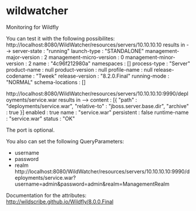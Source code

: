# wildwatcher
Monitoring for Wildfly

You can test it with the following possibilites:
http://localhost:8080/WildWatcher/resources/servers/10.10.10.10
results in -->
server-state : "running"
launch-type : "STANDALONE"
management-major-version : 2
management-micro-version : 0
management-minor-version : 2
name : "4c96f212980a"
namespaces : []
process-type : "Server"
product-name : null
product-version : null
profile-name : null
release-codename : "Tweek"
release-version : "8.2.0.Final"
running-mode : "NORMAL"
schema-locations : []

http://localhost:8080/WildWatcher/resources/servers/10.10.10.10:9990/deployments/service.war
results in -->
content : [{ "path" : "deployments/service.war", "relative-to" : "jboss.server.base.dir", "archive" : true }]
enabled : true
name : "service.war"
persistent : false
runtime-name : "service.war"
status : "OK"

The port is optional.

You also can set the following QueryParameters:
- username
- password
- realm
http://localhost:8080/WildWatcher/resources/servers/10.10.10.10:9990/deployments/service.war?username=admin&password=admin&realm=ManagementRealm

Documentation for the attributes:
http://wildscribe.github.io/Wildfly/8.0.0.Final


